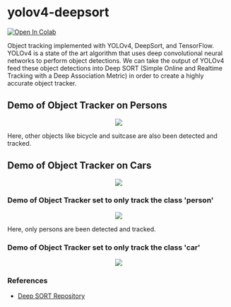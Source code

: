 # yolov4-deepsort
[![Open In Colab](https://colab.research.google.com/assets/colab-badge.svg)](https://colab.research.google.com/drive/1fe17ThS0sKWpdDFITD9qyKdw-yV3tyUc?usp=sharing)

Object tracking implemented with YOLOv4, DeepSort, and TensorFlow. YOLOv4 is a state of the art algorithm that uses deep convolutional neural networks to perform object detections. We can take the output of YOLOv4 feed these object detections into Deep SORT (Simple Online and Realtime Tracking with a Deep Association Metric) in order to create a highly accurate object tracker.

## Demo of Object Tracker on Persons
<p align="center"><img src="data/helpers/demo.gif"\></p>
Here, other objects like bicycle and suitcase are also been detected and tracked.

## Demo of Object Tracker on Cars
<p align="center"><img src="data/helpers/cars.gif"\></p>

### Demo of Object Tracker set to only track the class 'person'
<p align="center"><img src="data/helpers/demo.gif"\></p>
Here, only persons are been detected and tracked.

### Demo of Object Tracker set to only track the class 'car'
<p align="center"><img src="data/helpers/cars.gif"\></p>

### References
  * [Deep SORT Repository](https://github.com/nwojke/deep_sort)
